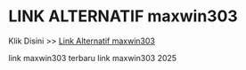 # LINK ALTERNATIF maxwin303

Klik Disini >> <a href="https://linksto.pages.dev/">Link Alternatif maxwin303 </a>

link maxwin303 terbaru
link maxwin303 2025